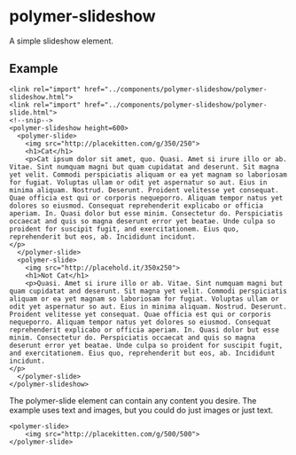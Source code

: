 # polymer-slideshow

A simple slideshow element.

## Example

    <link rel="import" href="../components/polymer-slideshow/polymer-slideshow.html">
    <link rel="import" href="../components/polymer-slideshow/polymer-slide.html">
    <!--snip-->
    <polymer-slideshow height=600>
      <polymer-slide>
        <img src="http://placekitten.com/g/350/250">
        <h1>Cat</h1>
        <p>Cat ipsum dolor sit amet, quo. Quasi. Amet si irure illo or ab. Vitae. Sint numquam magni but quam cupidatat and deserunt. Sit magna yet velit. Commodi perspiciatis aliquam or ea yet magnam so laboriosam for fugiat. Voluptas ullam or odit yet aspernatur so aut. Eius in minima aliquam. Nostrud. Deserunt. Proident velitesse yet consequat. Quae officia est qui or corporis nequeporro. Aliquam tempor natus yet dolores so eiusmod. Consequat reprehenderit explicabo or officia aperiam. In. Quasi dolor but esse minim. Consectetur do. Perspiciatis occaecat and quis so magna deserunt error yet beatae. Unde culpa so proident for suscipit fugit, and exercitationem. Eius quo, reprehenderit but eos, ab. Incididunt incidunt.
    </p>
      </polymer-slide>
      <polymer-slide>
        <img src="http://placehold.it/350x250">
        <h1>Not Cat</h1>
        <p>Quasi. Amet si irure illo or ab. Vitae. Sint numquam magni but quam cupidatat and deserunt. Sit magna yet velit. Commodi perspiciatis aliquam or ea yet magnam so laboriosam for fugiat. Voluptas ullam or odit yet aspernatur so aut. Eius in minima aliquam. Nostrud. Deserunt. Proident velitesse yet consequat. Quae officia est qui or corporis nequeporro. Aliquam tempor natus yet dolores so eiusmod. Consequat reprehenderit explicabo or officia aperiam. In. Quasi dolor but esse minim. Consectetur do. Perspiciatis occaecat and quis so magna deserunt error yet beatae. Unde culpa so proident for suscipit fugit, and exercitationem. Eius quo, reprehenderit but eos, ab. Incididunt incidunt.
    </p>
      </polymer-slide>
    </polymer-slideshow>

The polymer-slide element can contain any content you desire. The example uses text and images, but you could do just images or just text.

    <polymer-slide>
        <img src="http://placekitten.com/g/500/500">
    </polymer-slide>
